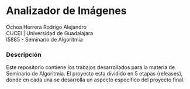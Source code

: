 # Analizador de Imágenes

Ochoa Herrera Rodrigo Alejandro  
CUCEI | Universidad de Guadalajara  
I5885 - Seminario de Algoritmia

### Descripción

Este repositorio contiene los trabajos desarrollados para la materia de Seminario de Algoritmia. El proyecto esta dividido en 5 etapas (releases), donde en cada una se desarrolla un aspecto específico del proyecto final.
